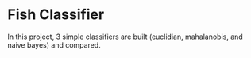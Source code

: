 # Fish Classifier

In this project, 3 simple classifiers are built (euclidian, mahalanobis, and naive bayes) and compared.
